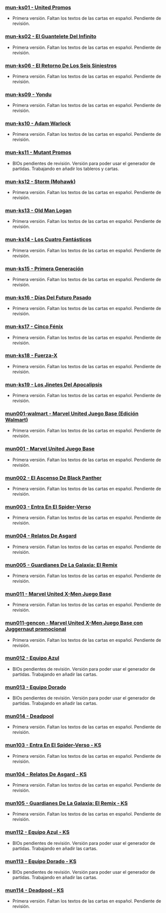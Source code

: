 ### [mun-ks01 - United Promos](https://raw.githubusercontent.com/OscarGarPer/Marvel-United-Json-Database/main/es/mun-ks01.json)
- Primera versión. Faltan los textos de las cartas en español. Pendiente de revisión.

### [mun-ks02 - El Guantelete Del Infinito](https://raw.githubusercontent.com/OscarGarPer/Marvel-United-Json-Database/main/es/mun-ks02.json)
- Primera versión. Faltan los textos de las cartas en español. Pendiente de revisión.

### [mun-ks06 - El Retorno De Los Seis Siniestros](https://raw.githubusercontent.com/OscarGarPer/Marvel-United-Json-Database/main/es/mun-ks06.json)
- Primera versión. Faltan los textos de las cartas en español. Pendiente de revisión.

### [mun-ks09 - Yondu](https://raw.githubusercontent.com/OscarGarPer/Marvel-United-Json-Database/main/es/mun-ks09.json)
- Primera versión. Faltan los textos de las cartas en español. Pendiente de revisión.

### [mun-ks10 - Adam Warlock](https://raw.githubusercontent.com/OscarGarPer/Marvel-United-Json-Database/main/es/mun-ks10.json)
- Primera versión. Faltan los textos de las cartas en español. Pendiente de revisión.

### [mun-ks11 - Mutant Promos](https://raw.githubusercontent.com/OscarGarPer/Marvel-United-Json-Database/main/es/mun-ks11.json)
- BIOs pendientes de revisión. Versión para poder usar el generador de partidas. Trabajando en añadir los tableros y cartas.

### [mun-ks12 - Storm (Mohawk)](https://raw.githubusercontent.com/OscarGarPer/Marvel-United-Json-Database/main/es/mun-ks12.json)
- Primera versión. Faltan los textos de las cartas en español. Pendiente de revisión.

### [mun-ks13 - Old Man Logan](https://raw.githubusercontent.com/OscarGarPer/Marvel-United-Json-Database/main/es/mun-ks13.json)
- Primera versión. Faltan los textos de las cartas en español. Pendiente de revisión.

### [mun-ks14 - Los Cuatro Fantásticos](https://raw.githubusercontent.com/OscarGarPer/Marvel-United-Json-Database/main/es/mun-ks14.json)
- Primera versión. Faltan los textos de las cartas en español. Pendiente de revisión.

### [mun-ks15 - Primera Generación](https://raw.githubusercontent.com/OscarGarPer/Marvel-United-Json-Database/main/es/mun-ks15.json)
- Primera versión. Faltan los textos de las cartas en español. Pendiente de revisión.

### [mun-ks16 - Días Del Futuro Pasado](https://raw.githubusercontent.com/OscarGarPer/Marvel-United-Json-Database/main/es/mun-ks16.json)
- Primera versión. Faltan los textos de las cartas en español. Pendiente de revisión.

### [mun-ks17 - Cinco Fénix](https://raw.githubusercontent.com/OscarGarPer/Marvel-United-Json-Database/main/es/mun-ks17.json)
- Primera versión. Faltan los textos de las cartas en español. Pendiente de revisión.

### [mun-ks18 - Fuerza-X](https://raw.githubusercontent.com/OscarGarPer/Marvel-United-Json-Database/main/es/mun-ks18.json)
- Primera versión. Faltan los textos de las cartas en español. Pendiente de revisión.

### [mun-ks19 - Los Jinetes Del Apocalipsis](https://raw.githubusercontent.com/OscarGarPer/Marvel-United-Json-Database/main/es/mun-ks19.json)
- Primera versión. Faltan los textos de las cartas en español. Pendiente de revisión.

### [mun001-walmart - Marvel United Juego Base (Edición Walmart)](https://raw.githubusercontent.com/OscarGarPer/Marvel-United-Json-Database/main/es/mun001-walmart.json)
- Primera versión. Faltan los textos de las cartas en español. Pendiente de revisión.

### [mun001 - Marvel United Juego Base](https://raw.githubusercontent.com/OscarGarPer/Marvel-United-Json-Database/main/es/mun001.json)
- Primera versión. Faltan los textos de las cartas en español. Pendiente de revisión.

### [mun002 - El Ascenso De Black Panther](https://raw.githubusercontent.com/OscarGarPer/Marvel-United-Json-Database/main/es/mun002.json)
- Primera versión. Faltan los textos de las cartas en español. Pendiente de revisión.

### [mun003 - Entra En El Spider-Verso](https://raw.githubusercontent.com/OscarGarPer/Marvel-United-Json-Database/main/es/mun003.json)
- Primera versión. Faltan los textos de las cartas en español. Pendiente de revisión.

### [mun004 - Relatos De Asgard](https://raw.githubusercontent.com/OscarGarPer/Marvel-United-Json-Database/main/es/mun004.json)
- Primera versión. Faltan los textos de las cartas en español. Pendiente de revisión.

### [mun005 - Guardianes De La Galaxia: El Remix](https://raw.githubusercontent.com/OscarGarPer/Marvel-United-Json-Database/main/es/mun005.json)
- Primera versión. Faltan los textos de las cartas en español. Pendiente de revisión.

### [mun011 - Marvel United X-Men Juego Base](https://raw.githubusercontent.com/OscarGarPer/Marvel-United-Json-Database/main/es/mun011.json)
- Primera versión. Faltan los textos de las cartas en español. Pendiente de revisión.

### [mun011-gencon - Marvel United X-Men Juego Base con Juggernaut promocional](https://raw.githubusercontent.com/OscarGarPer/Marvel-United-Json-Database/main/es/mun011-gencon.json)
- Primera versión. Faltan los textos de las cartas en español. Pendiente de revisión.

### [mun012 - Equipo Azul](https://raw.githubusercontent.com/OscarGarPer/Marvel-United-Json-Database/main/es/mun012.json)
- BIOs pendientes de revisión. Versión para poder usar el generador de partidas. Trabajando en añadir las cartas.

### [mun013 - Equipo Dorado](https://raw.githubusercontent.com/OscarGarPer/Marvel-United-Json-Database/main/es/mun013.json)
- BIOs pendientes de revisión. Versión para poder usar el generador de partidas. Trabajando en añadir las cartas.

### [mun014 - Deadpool](https://raw.githubusercontent.com/OscarGarPer/Marvel-United-Json-Database/main/es/mun014.json)
- Primera versión. Faltan los textos de las cartas en español. Pendiente de revisión.

### [mun103 - Entra En El Spider-Verso - KS](https://raw.githubusercontent.com/OscarGarPer/Marvel-United-Json-Database/main/es/mun103.json)
- Primera versión. Faltan los textos de las cartas en español. Pendiente de revisión.

### [mun104 - Relatos De Asgard - KS](https://raw.githubusercontent.com/OscarGarPer/Marvel-United-Json-Database/main/es/mun104.json)
- Primera versión. Faltan los textos de las cartas en español. Pendiente de revisión.

### [mun105 - Guardianes De La Galaxia: El Remix - KS](https://raw.githubusercontent.com/OscarGarPer/Marvel-United-Json-Database/main/es/mun105.json)
- Primera versión. Faltan los textos de las cartas en español. Pendiente de revisión.

### [mun112 - Equipo Azul - KS](https://raw.githubusercontent.com/OscarGarPer/Marvel-United-Json-Database/main/es/mun112.json)
- BIOs pendientes de revisión. Versión para poder usar el generador de partidas. Trabajando en añadir las cartas.

### [mun113 - Equipo Dorado - KS](https://raw.githubusercontent.com/OscarGarPer/Marvel-United-Json-Database/main/es/mun113.json)
- BIOs pendientes de revisión. Versión para poder usar el generador de partidas. Trabajando en añadir las cartas.

### [mun114 - Deadpool - KS](https://raw.githubusercontent.com/OscarGarPer/Marvel-United-Json-Database/main/es/mun114.json)
- Primera versión. Faltan los textos de las cartas en español. Pendiente de revisión.
